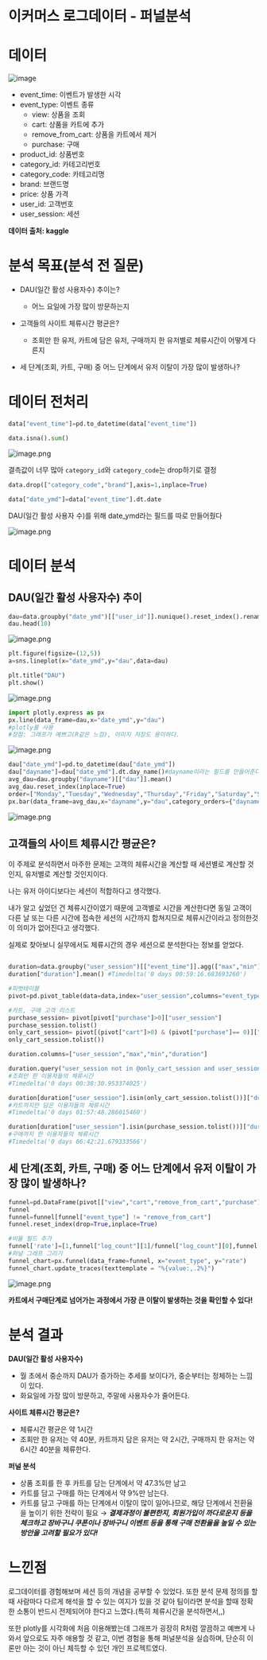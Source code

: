 # 이커머스 로그데이터 - 퍼널분석


# 데이터

![image](https://github.com/user-attachments/assets/5c84457e-06f1-4f8a-80b2-8192cee7694c)


- event_time: 이벤트가 발생한 시각
- event_type: 이벤트 종류
    - view: 상품을 조회
    - cart: 상품을 카트에 추가
    - remove_from_cart: 상품을 카트에서 제거
    - purchase: 구매
- product_id: 상품번호
- category_id: 카테고리번호
- category_code: 카테고리명
- brand: 브랜드명
- price: 상품 가격
- user_id: 고객번호
- user_session: 세션

**데이터 출처: kaggle**

# 분석 목표(분석 전 질문)

- DAU(일간 활성 사용자수) 추이는?
    - 어느 요일에 가장 많이 방문하는지
    
- 고객들의 사이트 체류시간 평균은?
    - 조회만 한 유저, 카트에 담은 유저, 구매까지 한 유저별로 체류시간이 어떻게 다른지
    
- 세 단계(조회, 카트, 구매) 중 어느 단계에서 유저 이탈이 가장 많이 발생하나?

# 데이터 전처리


```python
data["event_time"]=pd.to_datetime(data["event_time"])
```

```python
data.isna().sum()
```

![image.png](image%201.png)

결측값이 너무 많아 `category_id`와 `category_code`는 drop하기로 결정

```python
data.drop(["category_code","brand"],axis=1,inplace=True)
```

```python
data["date_ymd"]=data["event_time"].dt.date
```

DAU(일간 활성 사용자 수)를 위해 date_ymd라는 필드를 따로 만들어줬다

![image.png](image%202.png)

# 데이터 분석

## DAU(일간 활성 사용자수) 추이

```python
dau=data.groupby("date_ymd")[["user_id"]].nunique().reset_index().rename({"user_id":"dau"},axis=1)
dau.head(10)
```

![image.png](image%203.png)

```python
plt.figure(figsize=(12,5))
a=sns.lineplot(x="date_ymd",y="dau",data=dau)

plt.title("DAU")
plt.show()
```

![image.png](image%204.png)

```python
import plotly.express as px 
px.line(data_frame=dau,x="date_ymd",y="dau")
#plotly를 사용
#장점: 그래프가 예쁘고(R같은 느낌), 이미지 저장도 용이하다.
```

![image.png](image%205.png)

```python
dau["date_ymd"]=pd.to_datetime(dau["date_ymd"])
dau["dayname"]=dau["date_ymd"].dt.day_name()#dayname이라는 필드를 만들어준다
avg_dau=dau.groupby("dayname")[["dau"]].mean()
avg_dau.reset_index(inplace=True)
order=["Monday","Tuesday","Wednesday","Thursday","Friday","Saturday","Sunday"]
px.bar(data_frame=avg_dau,x="dayname",y="dau",category_orders={"dayname":order})#화요일에 활성이용자수가 가장 높고, 주말이 가장 적다.
```

![image.png](image%206.png)

## 고객들의 사이트 체류시간 평균은?

이 주제로 분석하면서 마주한 문제는 고객의 체류시간을 계산할 때 세션별로 계산할 것인지, 유저별로 계산할 것인지이다.

나는 유저 아이디보다는 세션이 적합하다고 생각했다. 

내가 알고 싶었던 건 체류시간이였기 때문에 고객별로 시간을 계산한다면 동일 고객이 다른 날 또는 다른 시간에 접속한 세션의 시간까지 합쳐지므로 체류시간이라고 정의한것이 의미가 없어진다고 생각했다.

실제로 찾아보니 실무에서도 체류시간의 경우 세션으로 분석한다는 정보를 얻었다.

```python

duration=data.groupby("user_session")[["event_time"]].agg(["max","min"]).reset_index()
duration["duration"].mean() #Timedelta('0 days 00:59:16.683693260')

#피벗테이블 
pivot=pd.pivot_table(data=data,index="user_session",columns="event_type",values="event_time",aggfunc="count").reset_index().fillna(0)

#카트, 구매 고객 리스트
purchase_session= pivot[pivot["purchase"]>0]["user_session"]
purchase_session.tolist()
only_cart_session= pivot[(pivot["cart"]>0) & (pivot["purchase"]== 0)]["user_session"]
only_cart_session.tolist())

duration.columns=["user_session","max","min","duration"]
```

```python
duration.query("user_session not in @only_cart_session and user_session not in @purchase_session")["duration"].mean()
#조회만 한 이용자들의 체류시간
#Timedelta('0 days 00:38:30.953374025')
```

```python
duration[duration["user_session"].isin(only_cart_session.tolist())]["duration"].mean()
#카트까지만 담은 이용자들의 체류시간
#Timedelta('0 days 01:57:48.286015460')
```

```python
duration[duration["user_session"].isin(purchase_session.tolist())]["duration"].mean()
#구매까지 한 이용자들의 체류시간
#Timedelta('0 days 06:42:21.679333566')
```

## 세 단계(조회, 카트, 구매) 중 어느 단계에서 유저 이탈이 가장 많이 발생하나?

```python
funnel=pd.DataFrame(pivot[["view","cart","remove_from_cart","purchase"]].sum()).reset_index()
funnel
funnel=funnel[funnel["event_type"] != "remove_from_cart"]
funnel.reset_index(drop=True,inplace=True)

#비율 필드 추가
funnel['rate']=[1,funnel["log_count"][1]/funnel["log_count"][0],funnel["log_count"][2]/funnel["log_count"][0]]
#퍼널 그래프 그리기
funnel_chart=px.funnel(data_frame=funnel, x="event_type", y="rate")
funnel_chart.update_traces(texttemplate = "%{value:,.2%}")

```

![image.png](image%207.png)

**카트에서 구매단계로 넘어가는 과정에서 가장 큰 이탈이 발생하는 것을 확인할 수 있다!**

# 분석 결과

**DAU(일간 활성 사용자수)**

- 월 초에서 중순까지 DAU가 증가하는 추세를 보이다가, 중순부터는 정체하는 느낌이 있다.
- 화요일에 가장 많이 방문하고, 주말에 사용자수가 줄어든다.

**사이트 체류시간 평균은?**

- 체류시간 평균은 약 1시간
- 조회만 한 유저는 약 40분, 카트까지 담은 유저는 약 2시간, 구매까지 한 유저는 약 6시간 40분을 체류한다.

**퍼널 분석**

- 상품 조회를 한 후 카트를 담는 단계에서 약 47.3%만 남고
- 카트를 담고 구매를 하는 단계에서 약 9%만 남는다.
- 카트를 담고 구매를 하는 단계에서 이탈이 많이 일어나므로, 해당 단계에서 전환율을 높이기 위한 전략이 필요 → ***결제과정이 불편한지, 회원가입이 까다로운지 등을 체크하고 장바구니 쿠폰이나 장바구니 이벤트 등을 통해 구매 전환율을 높일 수 있는 방안을 고려할 필요가 있다!***

# 느낀점

로그데이터를 경험해보며 세션 등의 개념을 공부할 수 있었다. 또한 분석 문제 정의를 할 때 사람마다 다르게 해석을 할 수 있는 여지가 있을 것 같아 팀이라면 분석을 할때 정확한 소통이 반드시 전제되어야 한다고 느꼈다.(특히 체류시간을 분석하면서,,) 

 또한 plotly를 시각화에 처음 이용해봤는데 그래프가 굉장히 R처럼 깔끔하고 예쁘게 나와서 앞으로도 자주 애용할 것 같고, 이번 경험을 통해 퍼널분석을 실습하며, 단순히 이론만 아는 것이 아닌 체득할 수 있던 개인 프로젝트였다.
